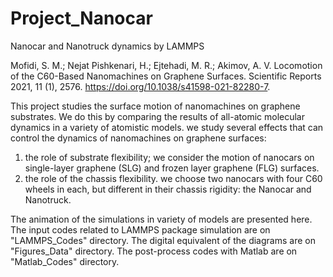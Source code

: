 # Project_Nanocar
Nanocar and Nanotruck dynamics by LAMMPS 
 
Mofidi, S. M.; Nejat Pishkenari, H.; Ejtehadi, M. R.; Akimov, A. V. Locomotion of the C60-Based Nanomachines on Graphene Surfaces. Scientific Reports 2021, 11 (1), 2576. https://doi.org/10.1038/s41598-021-82280-7.

This project studies the surface motion of nanomachines on graphene substrates.
We do this by comparing the results of all-atomic molecular dynamics in a variety of atomistic models.
we study several effects that can control the dynamics of nanomachines on graphene surfaces:
1) the role of substrate flexibility;
we consider the motion of nanocars on single-layer graphene (SLG) and frozen layer graphene (FLG) surfaces.
2) the role of the chassis flexibility. 
we choose two nanocars with four C60 wheels in each, but different in their chassis rigidity: the Nanocar and Nanotruck.

The animation of the simulations in variety of models are presented here.
The input codes related to LAMMPS package simulation are on "LAMMPS_Codes" directory.
The digital equivalent of the diagrams are on "Figures_Data" directory.
The post-process codes with Matlab are on "Matlab_Codes" directory.
